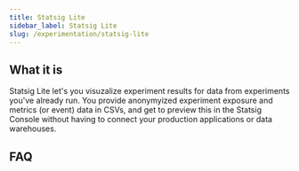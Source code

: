 ```yaml
---
title: Statsig Lite
sidebar_label: Statsig Lite
slug: /experimentation/statsig-lite
---
```


## What it is
Statsig Lite let's you visuzalize experiment results for data from experiments you've already run. You provide anonymyized experiment exposure and metrics (or event) data in CSVs, and get to preview this in the Statsig Console without having to connect your production applications or data warehouses.      

## FAQ


